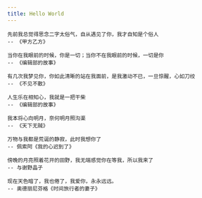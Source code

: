 ```yaml
---
title: Hello World
---
```


```
先前我总觉得思念二字太俗气，自从遇见了你，我才自知是个俗人
-- 《甲方乙方》
```

```
当你在我眼前的时候，你是一切；当你不在我眼前的时候，一切是你
-- 《编辑部的故事》
```

```
有几次我梦见你，你如此清晰的站在我面前，是我激动不已，一旦惊醒，心如刀绞
-- 《不见不散》
```

```
人生乐在相知心，我就是一把干柴
-- 《编辑部的故事》
```

```
我本将心向明月，奈何明月照沟渠
-- 《天下无贼》
```

```
万物与我都是荒诞的静寂，此时我想你了
-- 佩索阿《我的心迟到了》
```
```
傍晚的月亮照着花开的田野，我无端感觉你在等我，所以我来了
-- 与谢野晶子
```
```
现在天色暗了，我也倦了，我爱你，永永远远。
-- 奥德丽尼芬格《时间旅行者的妻子》
```